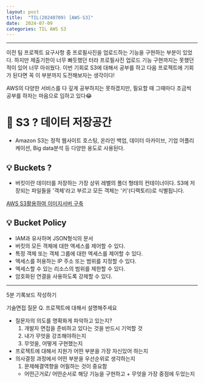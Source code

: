 ```yaml
---
layout: post
title:  "TIL(20240709) [AWS-S3]"
date:  2024-07-09
categories: TIL AWS S3
---
```


----------------------------------------------------------------------------

이전 팀 프로젝트 요구사항 중 프로필사진을 업로드하는 기능을 구현하는 부분이 있었다. 하지만 제출기한이 너무 빠듯했던 터라
프로필사진 업로드 기능 구현까지는 못했던 적이 있어 너무 아쉬웠다.
이번 기회로 S3에 대해서 공부를 하고 다음 프로젝트에 기회가 된다면
꼭 이 부분까지 도전해보자는 생각이다! 

AWS의 다양한 서비스를 다 깊게 공부하지는 못하겠지만, 필요할 때 그때마다 조금씩 공부를 하자는 마음으로 임하고 있다😂 

# 📌 S3 ? 데이터 저장공간
- Amazon S3는 정적 웹사이트 호스팅, 온라인 백업, 데이터 아카이브, 기업 어플리케이션, Big data분석 등 다양한 용도로 사용된다.

## 💡 Buckets ?
- 버킷이란 데이터를 저장하는 가장 상위 레벨의 폴더 형태의 컨테이너이다. S3에 저장되는 파일들을 '객체'라고 부르고 모든 객체는 '키'(디렉토리)로 식별됩니다. 

[AWS S3활용하여 이미지서버 구축](https://merrily-code.tistory.com/142?category=938924)

## 💡 Bucket Policy
- IAM과 유사하며 JSON형식의 문서
- 버킷의 모든 객체에 대한 엑세스를 제어할 수 있다.
- 특정 객체 또는 객체 그룹에 대한 엑세스를 제어할 수 있다.
- 엑세스를 허용하는 IP 주소 또는 범위를 지정할 수 있다.
- 엑세스할 수 있는 리소스의 범위를 제한할 수 있다.
- 암호화된 연결을 사용하도록 강제할 수 있다. 

----------------------------------------------------------------------

5분 기록보드 작성하기

기술면접 질문  Q. 프로젝트에 대해서 설명해주세요
- 질문자의 의도를 명확화게 파악하고 있는지?
    1) 개발자 면접을 준비하고 있다는 것을 반드시 기억할 것
    2) 내가 무엇을 강조해야하는지
    3) 무엇을, 어떻게 구현했는지
- 프로젝트에 대해서 지원가 어떤 부분을 가장 자신있어 하는지
- 의사결정 과정에서 어떤 부분을 우선순위로 생각하는지
    1) 문제해결역향을 어필하는 것이 중요함 
    - 어떤근거로/ 어떤순서로 해당 기능을 구현하고 + 무엇을 가장 중점에 두었는지